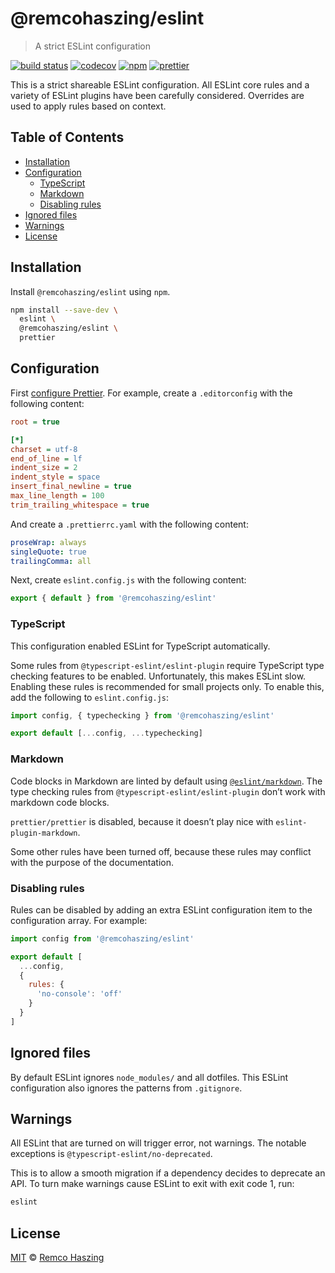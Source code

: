 # @remcohaszing/eslint

> A strict ESLint configuration

[![build status](https://github.com/remcohaszing/@remcohaszing/eslint/workflows/ci/badge.svg)](https://github.com/remcohaszing/@remcohaszing/eslint/actions)
[![codecov](https://codecov.io/gh/remcohaszing/@remcohaszing/eslint/branch/main/graph/badge.svg)](https://codecov.io/gh/remcohaszing/@remcohaszing/eslint)
[![npm](https://img.shields.io/npm/v/@remcohaszing/eslint)](https://www.npmjs.com/package/@remcohaszing/eslint)
[![prettier](https://img.shields.io/badge/code_style-prettier-ff69b4.svg)](https://prettier.io)

This is a strict shareable ESLint configuration. All ESLint core rules and a variety of ESLint
plugins have been carefully considered. Overrides are used to apply rules based on context.

## Table of Contents

- [Installation](#installation)
- [Configuration](#configuration)
  - [TypeScript](#typescript)
  - [Markdown](#markdown)
  - [Disabling rules](#disabling-rules)
- [Ignored files](#ignored-files)
- [Warnings](#warnings)
- [License](#license)

## Installation

Install `@remcohaszing/eslint` using `npm`.

```sh
npm install --save-dev \
  eslint \
  @remcohaszing/eslint \
  prettier
```

## Configuration

First [configure Prettier](https://prettier.io/docs/en/configuration.html). For example, create a
`.editorconfig` with the following content:

```ini
root = true

[*]
charset = utf-8
end_of_line = lf
indent_size = 2
indent_style = space
insert_final_newline = true
max_line_length = 100
trim_trailing_whitespace = true
```

And create a `.prettierrc.yaml` with the following content:

```yaml
proseWrap: always
singleQuote: true
trailingComma: all
```

Next, create `eslint.config.js` with the following content:

```js
export { default } from '@remcohaszing/eslint'
```

### TypeScript

This configuration enabled ESLint for TypeScript automatically.

Some rules from `@typescript-eslint/eslint-plugin` require TypeScript type checking features to be
enabled. Unfortunately, this makes ESLint slow. Enabling these rules is recommended for small
projects only. To enable this, add the following to `eslint.config.js`:

```js
import config, { typechecking } from '@remcohaszing/eslint'

export default [...config, ...typechecking]
```

### Markdown

Code blocks in Markdown are linted by default using
[`@eslint/markdown`](https://github.com/eslint/markdown). The type checking rules from
`@typescript-eslint/eslint-plugin` don’t work with markdown code blocks.

`prettier/prettier` is disabled, because it doesn’t play nice with `eslint-plugin-markdown`.

Some other rules have been turned off, because these rules may conflict with the purpose of the
documentation.

### Disabling rules

Rules can be disabled by adding an extra ESLint configuration item to the configuration array. For
example:

```js
import config from '@remcohaszing/eslint'

export default [
  ...config,
  {
    rules: {
      'no-console': 'off'
    }
  }
]
```

## Ignored files

By default ESLint ignores `node_modules/` and all dotfiles. This ESLint configuration also ignores
the patterns from `.gitignore`.

## Warnings

All ESLint that are turned on will trigger error, not warnings. The notable exceptions is
`@typescript-eslint/no-deprecated`.

This is to allow a smooth migration if a dependency decides to deprecate an API. To turn make
warnings cause ESLint to exit with exit code 1, run:

```sh
eslint
```

## License

[MIT](./LICENSE.md) © [Remco Haszing](https://github.com/remcohaszing)
